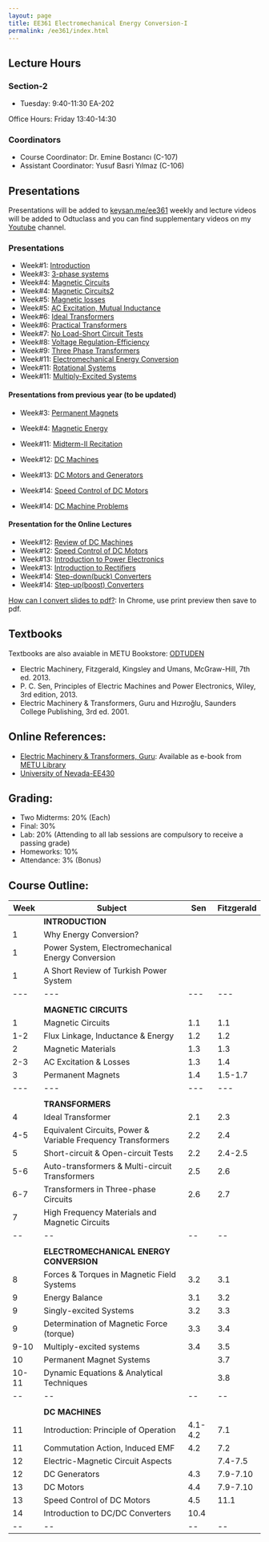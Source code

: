 ```yaml
---
layout: page
title: EE361 Electromechanical Energy Conversion-I
permalink: /ee361/index.html
---
```


## Lecture Hours

### Section-2
- Tuesday: 9:40-11:30 EA-202

Office Hours: Friday 13:40-14:30

### Coordinators

- Course Coordinator: Dr. Emine Bostancı (C-107)
- Assistant Coordinator: Yusuf Basri Yılmaz (C-106) 

## Presentations

<!--
You can download PDFs of all presentations from [this link](https://www.dropbox.com/s/6t6lvdor1k2kb9i/ee361_presentations_2017.zip?dl=1). Note that, PDF versions can be slightly out-dated, so please check the html versions for the newest and animated versions.
-->

Presentations will be added to [keysan.me/ee361](http://keysan.me/ee361/) weekly and lecture videos will be added to Odtuclass and you can find supplementary videos on my [Youtube](https://www.youtube.com/channel/UCkBWz-xDRrpYb7-jvklqIKA) channel.



### Presentations

- Week#1: [Introduction](/presentations/ee361_intro.html)
- Week#3: [3-phase systems](/presentations/ee361_3phase_ac.html)
- Week#4: [Magnetic Circuits](/presentations/ee361_magnetic_circuits.html)
- Week#4: [Magnetic Circuits2](/presentations/ee361_magnetic_circuits2.html)
- Week#5: [Magnetic losses](/presentations/ee361_hystresis_losses.html)
- Week#5: [AC Excitation, Mutual Inductance](/presentations/ee361_ac_excitation.html)
- Week#6: [Ideal Transformers](/presentations/ee361_ideal_transformers.html)
- Week#6: [Practical Transformers](/presentations/ee361_practical_transformers.html)
- Week#7: [No Load-Short Circuit Tests](/presentations/ee361_no_load_short_circuit.html)
- Week#8: [Voltage Regulation-Efficiency](/presentations/ee361_voltage_regulation.html)
- Week#9: [Three Phase Transformers](/presentations/ee361_3phase_transformers.html)
- Week#11: [Electromechanical Energy Conversion](/presentations/ee361_electromechanical_conversion.html)
- Week#11: [Rotational Systems](/presentations/ee361_virtual_work.html)
- Week#11: [Multiply-Excited Systems](/presentations/ee361_multiply_excited.html)

#### Presentations from previous year (to be updated)


- Week#3: [Permanent Magnets](/presentations/ee361_magnets.html)
- Week#4: [Magnetic Energy](/presentations/ee361_magnetic_energy.html)

- Week#11: [Midterm-II Recitation](/presentations/ee361_mt2_recitation.html)
- Week#12: [DC Machines](/presentations/ee361_dc_machine.html)
- Week#13: [DC Motors and Generators](/presentations/ee361_dc_machine_types.html)
- Week#14: [Speed Control of DC Motors](/presentations/ee361_dc_motors_speed_control.html)
- Week#14: [DC Machine Problems](/presentations/ee361_final_recitation.html)


#### Presentation for the Online Lectures

- Week#12: [Review of DC Machines](/presentations/ee361_dc_machine_review_control.html)
- Week#12: [Speed Control of DC Motors](/presentations/ee361_dc_motors_speed_control.html)
- Week#13: [Introduction to Power Electronics](/presentations/ee361_intro_to_power_electronics.html)
- Week#13: [Introduction to Rectifiers](/presentations/ee361_intro_to_rectifiers.html)
- Week#14: [Step-down(buck) Converters](/presentations/ee361_intro_to_buck_converters.html)
- Week#14: [Step-up(boost) Converters](/presentations/ee361_boost_converters.html)



<!---
- Week#8: [Recitation Hour](/presentations/ee361_recitation.html)
- Week#9: [Per Unit System](/presentations/ee361_per_unit.html)
-->

[How can I convert slides to pdf?](https://github.com/gnab/remark/issues/50): In Chrome, use print preview then save to pdf.


<!--
## Lecture Notes:
- [EE361-GitBook](http://ozank.gitbooks.io/ee361): (only for a few topics).

## Solved Problems
- [Magnetic Circuits](/files/ee361_solved_problems_1.pdf)
- [HMW#1-2010](/files/ee361_solved_problems_1a.pdf)-[HMW#1 Solutions](/files/ee361_solved_problems_1a_solutions.pdf)
- [Transformers](/files/ee361_solved_problems_2.pdf)
-->

## Textbooks

Textbooks are also avaiable in METU Bookstore: [ODTUDEN](https://www.odtuden.com.tr/)

- Electric Machinery, Fitzgerald, Kingsley and Umans, McGraw-Hill, 7th ed. 2013.
- P. C. Sen, Principles of Electric Machines and Power Electronics, Wiley, 3rd edition, 2013.
- Electric Machinery & Transformers, Guru and Hızıroğlu, Saunders College Publishing, 3rd ed. 2001.

## Online References:

- [Electric Machinery & Transformers, Guru](http://library.metu.edu.tr/search~S4?/aguru/aguru/1,20,35,B/l856~b1417325&FF=aguru+bhag+s&4,,4,1,0/indexsort=-): Available as e-book from [METU Library](http://library.metu.edu.tr/search~S4?/aguru/aguru/1%2C20%2C35%2CB/frameset&FF=aguru+bhag+s&4%2C%2C4/indexsort=-)
- [University of Nevada-EE430](http://www.egr.unlv.edu/~eebag/teaching.html)

## Grading:

- Two Midterms: 20% (Each)
- Final: 30%
- Lab: 20% (Attending to all lab sessions are compulsory to receive a passing grade)
- Homeworks: 10%
- Attendance: 3% (Bonus)

## Course Outline:

| Week | Subject |Sen | Fitzgerald |
| -- | -- | -- | -- |
| |**INTRODUCTION** |||
| 1 | Why Energy Conversion? |  |  |
| 1 | Power System, Electromechanical Energy Conversion |  |  |
| 1 | A Short Review of Turkish Power System |  |  |
| --- | --- | --- | --- |
|  |  |  |  |
| |**MAGNETIC CIRCUITS** |||
| 1 | Magnetic Circuits | 1.1 | 1.1 |
| 1-2 | Flux Linkage, Inductance & Energy| 1.2 | 1.2 |
| 2 | Magnetic Materials | 1.3 | 1.3 |
| 2-3 | AC Excitation & Losses | 1.3 | 1.4 |
| 3 | Permanent Magnets | 1.4 | 1.5-1.7 |
| --- | --- | --- | --- |
|  |  |  |  |
| | **TRANSFORMERS** | | |
| 4 | Ideal Transformer | 2.1 | 2.3 |
| 4-5 | Equivalent Circuits, Power & Variable Frequency Transformers | 2.2 | 2.4 |
| 5 | Short-circuit & Open-circuit Tests | 2.2 | 2.4-2.5 |
| 5-6 | Auto-transformers & Multi-circuit Transformers | 2.5 | 2.6 |
| 6-7 | Transformers in Three-phase Circuits | 2.6 | 2.7 |
| 7 | High Frequency Materials and Magnetic Circuits |  |  |
| -- | -- | -- | -- |
|  |  |  |  |
|  | **ELECTROMECHANICAL ENERGY CONVERSION** |  |  |
| 8 | Forces & Torques in Magnetic Field Systems | 3.2 | 3.1 |
| 9 | Energy Balance | 3.1 | 3.2 |
| 9 | Singly-excited Systems | 3.2 | 3.3 |
| 9 | Determination of  Magnetic Force (torque) | 3.3 | 3.4 |
| 9-10| Multiply-excited systems | 3.4 | 3.5 |
| 10 | Permanent Magnet Systems |  | 3.7 |
| 10-11 | Dynamic Equations & Analytical Techniques |  | 3.8 |
| -- | -- | -- | -- |
|  |  |  |  |
|  | **DC MACHINES** | | |
| 11 | Introduction: Principle of Operation | 4.1-4.2 | 7.1 |
| 11 | Commutation Action, Induced EMF | 4.2 | 7.2 |
| 12 | Electric-Magnetic Circuit Aspects | | 7.4-7.5 |
| 12 | DC Generators | 4.3 | 7.9-7.10 |
| 13 | DC Motors | 4.4 | 7.9-7.10 |
| 13 | Speed Control of DC Motors | 4.5 | 11.1 |
| 14 | Introduction to DC/DC Converters | 10.4 |  |
| -- | -- | -- | -- |
